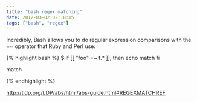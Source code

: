 ```yaml
---
title: "bash regex matching"
date: 2012-03-02 02:18:15
tags: ["bash", "regex"]
---
```


<p>
Incredibly, Bash allows you to do regular expression comparisons with the <span class="mono">=~</span> operator   that Ruby and Perl use:

{% highlight bash %}
$ if [[ "foo" =~ f.* ]]; then
    echo match
  fi
 
match

{% endhighlight %}
</p>

<p>
<a href="http://tldp.org/LDP/abs/html/abs-guide.html#REGEXMATCHREF">http://tldp.org/LDP/abs/html/abs-guide.html#REGEXMATCHREF</a>
</p>
